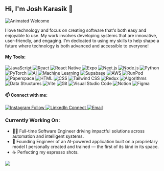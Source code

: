 ## Hi, I'm Josh Karasik 👋
![Animated Welcome](https://readme-typing-svg.herokuapp.com?font=Fira+Code&size=30&pause=1000&color=0078D4&width=480&lines=Software+Engineer;Founding+AI%2FML+Engineer;AI+Model+Creator;Scalable+Systems)

I love technology and focus on creating software that's both easy and enjoyable to use. My work involves developing systems that are innovative, user-friendly, and engaging. I'm dedicated to using my skills to help shape a future where technology is both advanced and accessible to everyone!

#### My Tools:
![JavaScript](https://img.shields.io/badge/JavaScript-323330?style=for-the-badge&logo=javascript&logoColor=F7DF1E)
![React](https://img.shields.io/badge/React-20232A?style=for-the-badge&logo=react&logoColor=61DAFB)
![React Native](https://img.shields.io/badge/React_Native-20232A?style=for-the-badge&logo=react&logoColor=61DAFB)
![Expo](https://img.shields.io/badge/Expo-000020?style=for-the-badge&logo=expo&logoColor=white)
![Next.js](https://img.shields.io/badge/Next.js-000000?style=for-the-badge&logo=nextdotjs&logoColor=white)
![Node.js](https://img.shields.io/badge/Node.js-339933?style=for-the-badge&logo=nodedotjs&logoColor=white)
![Python](https://img.shields.io/badge/Python-3776AB?style=for-the-badge&logo=python&logoColor=white)
![PyTorch](https://img.shields.io/badge/PyTorch-EE4C2C?style=for-the-badge&logo=pytorch&logoColor=white)
![AI](https://img.shields.io/badge/AI-FF6B81?style=for-the-badge&logo=openai&logoColor=white)
![Machine Learning](https://img.shields.io/badge/Machine_Learning-2C3E50?style=for-the-badge&logo=codacy&logoColor=white)
![Supabase](https://img.shields.io/badge/Supabase-3ECF8E?style=for-the-badge&logo=supabase&logoColor=white)
![AWS](https://img.shields.io/badge/AWS-232F3E?style=for-the-badge&logo=amazon-aws&logoColor=white)
![RunPod](https://img.shields.io/badge/RunPod-0D1117?style=for-the-badge&logo=cloudflare&logoColor=orange)
![Paperspace](https://img.shields.io/badge/Paperspace-282828?style=for-the-badge&logo=google-cloud&logoColor=white)
![HTML](https://img.shields.io/badge/HTML5-E34F26?style=for-the-badge&logo=html5&logoColor=white)
![CSS](https://img.shields.io/badge/CSS3-1572B6?style=for-the-badge&logo=css3&logoColor=white)
![Tailwind CSS](https://img.shields.io/badge/Tailwind_CSS-38B2AC?style=for-the-badge&logo=tailwind-css&logoColor=white)
![Redux](https://img.shields.io/badge/Redux-764ABC?style=for-the-badge&logo=redux&logoColor=white)
![Algorithms](https://img.shields.io/badge/Algorithms-4CAF50?style=for-the-badge&logo=code&logoColor=white)
![Data Structures](https://img.shields.io/badge/Data_Structures-4CAF50?style=for-the-badge&logo=code&logoColor=white)
![Vite](https://img.shields.io/badge/Vite-646CFF?style=for-the-badge&logo=vite&logoColor=white)
![Git](https://img.shields.io/badge/Git-F05032?style=for-the-badge&logo=git&logoColor=white)
![Visual Studio Code](https://img.shields.io/badge/Visual_Studio_Code-0078D4?style=for-the-badge&logo=visualstudiocode&logoColor=white)
![Notion](https://img.shields.io/badge/Notion-000000?style=for-the-badge&logo=notion&logoColor=white)
![Figma](https://img.shields.io/badge/Figma-F24E1E?style=for-the-badge&logo=figma&logoColor=white)

#### 📫 Connect with me:
<p>
 <a href="https://instagram.com/josh.karasik" target="_blank">
  <img alt="Instagram Follow" src="https://img.shields.io/badge/Instagram-black?style=flat-square&logo=instagram&logoColor=orange">
</a>
  <a href="https://linkedin.com/in/joshuakarasik" target="_blank">
    <img alt="LinkedIn Connect" src="https://img.shields.io/badge/LinkedIn-Connect-black?style=flat-square&logo=linkedin">
  </a>
  <a href="mailto:joshuakarasik@gmail.com" target="_blank">
    <img alt="Email" src="https://img.shields.io/badge/Email-Me-black?style=flat-square&logo=gmail&color=orange">
  </a>
</p>

### Currently Working On:
- 👨‍💻 Full-time Software Engineer driving impactful solutions across automation and intelligent systems.
- 🚀 Founding Engineer of an AI-powered application built on a proprietary model I personally created and trained — the first of its kind in its space.
- ☕ Perfecting my espresso shots.

![](https://komarev.com/ghpvc/?username=jioshuakarasik&color=blue)
